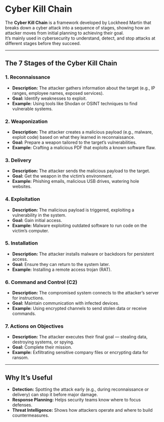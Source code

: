 # Cyber Kill Chain

The **Cyber Kill Chain** is a framework developed by Lockheed Martin that breaks down a cyber attack into a sequence of stages, showing how an attacker moves from initial planning to achieving their goal.  
It’s mainly used in cybersecurity to understand, detect, and stop attacks at different stages before they succeed.

---

## The 7 Stages of the Cyber Kill Chain

### 1. Reconnaissance
- **Description:** The attacker gathers information about the target (e.g., IP ranges, employee names, exposed services).  
- **Goal:** Identify weaknesses to exploit.  
- **Example:** Using tools like Shodan or OSINT techniques to find vulnerable systems.

### 2. Weaponization
- **Description:** The attacker creates a malicious payload (e.g., malware, exploit code) based on what they learned in reconnaissance.  
- **Goal:** Prepare a weapon tailored to the target’s vulnerabilities.  
- **Example:** Crafting a malicious PDF that exploits a known software flaw.

### 3. Delivery
- **Description:** The attacker sends the malicious payload to the target.  
- **Goal:** Get the weapon in the victim’s environment.  
- **Example:** Phishing emails, malicious USB drives, watering hole websites.

### 4. Exploitation
- **Description:** The malicious payload is triggered, exploiting a vulnerability in the system.  
- **Goal:** Gain initial access.  
- **Example:** Malware exploiting outdated software to run code on the victim’s computer.

### 5. Installation
- **Description:** The attacker installs malware or backdoors for persistent access.  
- **Goal:** Ensure they can return to the system later.  
- **Example:** Installing a remote access trojan (RAT).

### 6. Command and Control (C2)
- **Description:** The compromised system connects to the attacker’s server for instructions.  
- **Goal:** Maintain communication with infected devices.  
- **Example:** Using encrypted channels to send stolen data or receive commands.

### 7. Actions on Objectives
- **Description:** The attacker executes their final goal — stealing data, destroying systems, or spying.  
- **Goal:** Complete their mission.  
- **Example:** Exfiltrating sensitive company files or encrypting data for ransom.

---

## Why It’s Useful
- **Detection:** Spotting the attack early (e.g., during reconnaissance or delivery) can stop it before major damage.
- **Response Planning:** Helps security teams know where to focus defenses.
- **Threat Intelligence:** Shows how attackers operate and where to build countermeasures.
